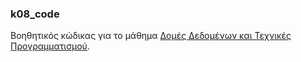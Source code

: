 ### k08_code

Βοηθητικός κώδικας για το μάθημα [Δομές Δεδομένων και Τεχνικές Προγραμματισμού](http://cgi.di.uoa.gr/~k08/).